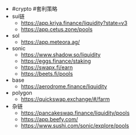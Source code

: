 - #crypto #套利策略
- sui链
	- https://app.kriya.finance/liquidity?state=v3
	- https://app.cetus.zone/pools
- sol
	- https://app.meteora.ag/
- sonic
	- https://www.shadow.so/liquidity
	- https://eggs.finance/staking
	- https://swapx.fi/earn
	- https://beets.fi/pools
- base
	- https://aerodrome.finance/liquidity
- polygon
	- https://quickswap.exchange/#/farm
- 杂链
	- https://pancakeswap.finance/liquidity/pools
	- https://app.beefy.com/
	- https://www.sushi.com/sonic/explore/pools